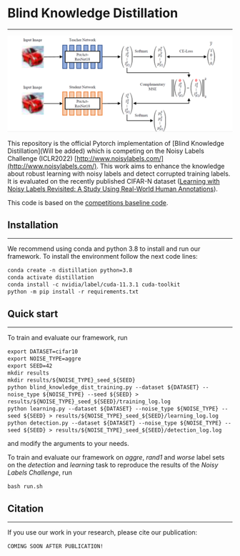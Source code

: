 # Blind Knowledge Distillation

---
<p align="center">
  <img src="./img/OverallFrameworkV5.png" />
</p>



This repository is the official Pytorch implementation of [Blind Knowledge Distillation](Will be added) which is competing 
on the Noisy Labels Challenge (ICLR2022) [http://www.noisylabels.com/](http://www.noisylabels.com/). This work
aims to enhance the knowledge about robust learning with noisy labels and detect corrupted training labels. 
It is evaluated on the recently published CIFAR-N dataset 
([Learning with Noisy Labels Revisited: A Study Using Real-World Human Annotations](https://openreview.net/forum?id=TBWA6PLJZQm&referrer=%5BAuthor%20Console%5D(%2Fgroup%3Fid%3DICLR.cc%2F2022%2FConference%2FAuthors%23your-submissions))).

This code is based on the [competitions baseline code](https://github.com/UCSC-REAL/cifar-10-100n/tree/ijcai-lmnl-2022).  
## Installation

---
We recommend using conda and python 3.8 to install and run our framework. To install the environment follow the next code
lines:
```
conda create -n distillation python=3.8
conda activate distillation
conda install -c nvidia/label/cuda-11.3.1 cuda-toolkit 
python -m pip install -r requirements.txt
```

## Quick start

---
To train and evaluate our framework, run
````shell
export DATASET=cifar10
export NOISE_TYPE=aggre
export SEED=42
mkdir results
mkdir results/${NOISE_TYPE}_seed_${SEED}
python blind_knowledge_dist_training.py --dataset ${DATASET} --noise_type ${NOISE_TYPE} --seed ${SEED} > results/${NOISE_TYPE}_seed_${SEED}/training_log.log
python learning.py --dataset ${DATASET} --noise_type ${NOISE_TYPE} --seed ${SEED} > results/${NOISE_TYPE}_seed_${SEED}/learning_log.log
python detection.py --dataset ${DATASET} --noise_type ${NOISE_TYPE} --seed ${SEED} > results/${NOISE_TYPE}_seed_${SEED}/detection_log.log
````
and modify the arguments to your needs.

To train and evaluate our framework on *aggre*, *rand1* and *worse* label sets on the *detection* and *learning* task
to reproduce the results of the *Noisy Labels Challenge*, run 
```
bash run.sh
```

## Citation

---
If you use our work in your research, please cite our publication:

```text
COMING SOON AFTER PUBLICATION!
```